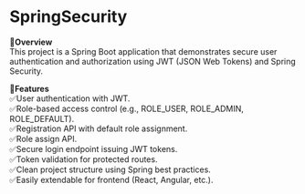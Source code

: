 # SpringSecurity

**📑Overview**  
This project is a Spring Boot application that demonstrates secure user authentication and authorization using JWT (JSON Web Tokens) and Spring Security.

**🚀Features**  
✅User authentication with JWT.  
✅Role-based access control (e.g., ROLE_USER, ROLE_ADMIN, ROLE_DEFAULT).  
✅Registration API with default role assignment.  
✅Role assign API.  
✅Secure login endpoint issuing JWT tokens.  
✅Token validation for protected routes.  
✅Clean project structure using Spring best practices.  
✅Easily extendable for frontend (React, Angular, etc.).  

